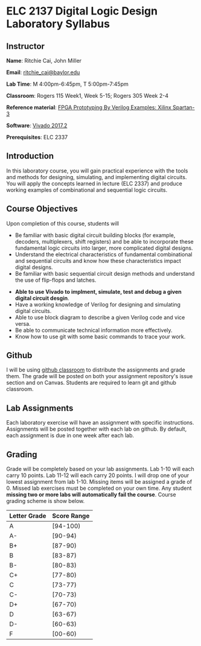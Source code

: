 # ELC 2137 Digital Logic Design Laboratory Syllabus

## Instructor
**Name**: Ritchie Cai, John Miller

**Email**: ritchie_cai@baylor.edu

**Lab Time**: M 4:00pm-6:45pm, T 5:00pm-7:45pm

**Classroom**: Rogers 115 Week1, Week 5-15; Rogers 305 Week 2-4

**Reference material**: [FPGA Prototyping By Verilog Examples: Xilinx Spartan-3](https://www.amazon.com/FPGA-Prototyping-Verilog-Examples-Spartan-3/dp/0470185325/ref=sr_1_12)

**Software**: [Vivado 2017.2](https://www.xilinx.com/support/download/index.html/content/xilinx/en/downloadNav/vivado-design-tools/archive.html)

**Prerequisites**: ELC 2337

## Introduction

In this laboratory course, you will gain practical experience with the tools and methods for designing, simulating, and implementing digital circuits.  You will apply the concepts learned in lecture (ELC 2337) and produce working examples of combinational and sequential logic circuits.


## Course Objectives 

Upon completion of this course, students will
- Be familiar with basic digital circuit building blocks (for example, decoders, multiplexers, shift registers) and be able to incorporate these fundamental logic circuits into larger, more complicated digital designs.
- Understand the electrical characteristics of fundamental combinational and sequential circuits and know how these characteristics impact digital designs.
- Be familiar with basic sequential circuit design methods and understand the use of flip-flops and latches.
<!-- - Know how to use modern software tools for designing and implementing digital systems. -->
- **Able to use Vivado to implment, simulate, test and debug a given digital circuit desgin**.
- Have a working knowledge of Verilog for designing and simulating digital circuits.
- Able to use block diagram to describe a given Verilog code and vice versa.
- Be able to communicate technical information more effectively.
- Know how to use git with some basic commands to trace your work.


## Github

I will be using [github classroom](https://classroom.github.com/) to distribute the assignments and grade them. The grade will be posted on both your assignment repository's issue section and on Canvas. Students are required to learn git and github classroom. 


## Lab Assignments

Each laboratory exercise will have an assignment with specific instructions. Assignments will be posted together with each lab on github. By default, each assignment is due in one week after each lab. 


<!-- ## Laboratory Practical -->

<!-- The last lab (week of April 23) is laboratory practical which weights (15%) of the grade. Student will be asked to complete some given tasks based on what we have covered in this semester in limited time. Failing to attend lab practical will result a 'F' regardless of your lab assignments' grade. If there is a scheduling conflict, you need to let me know **at least a week in advance**. -->


## Grading

Grade will be completely based on your lab assignments. Lab 1-10 will each carry 10 points. Lab 11-12 will each carry 20 points. I will drop one of your lowest assignment from lab 1-10. Missing items will be assigned a grade of 0.  Missed lab exercises must be completed on your own time.  Any student **missing two or more labs will automatically fail the course**. Course grading scheme is show below.


|Letter Grade|Score Range|
|:-----------|:----------|
|A           |[94-100)   |
|A-          |[90-94)    |
|B+          |[87-90)    |
|B           |[83-87)    |
|B-          |[80-83)    |
|C+          |[77-80)    |
|C           |[73-77)    |
|C-          |[70-73)    |
|D+          |[67-70)    |
|D           |[63-67)    |
|D-          |[60-63)    |
|F           |[00-60)    |



